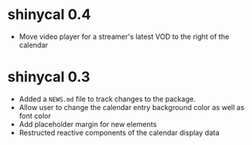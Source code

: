 # shinycal 0.4

* Move video player for a streamer's latest VOD to the right of the calendar
# shinycal 0.3

* Added a `NEWS.md` file to track changes to the package.
* Allow user to change the calendar entry background color as well as font color
* Add placeholder margin for new elements
* Restructed reactive components of the calendar display data

